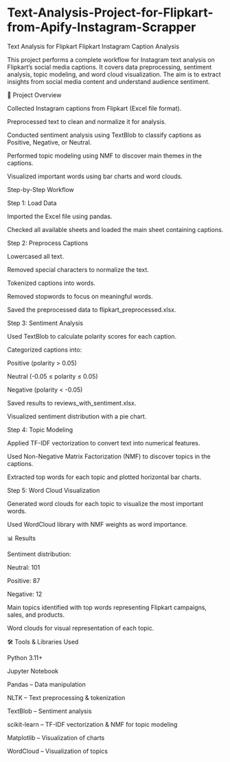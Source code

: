 # Text-Analysis-Project-for-Flipkart-from-Apify-Instagram-Scrapper
Text Analysis for Flipkart
Flipkart Instagram Caption Analysis

This project performs a complete workflow for Instagram text analysis on Flipkart’s social media captions. It covers data preprocessing, sentiment analysis, topic modeling, and word cloud visualization. The aim is to extract insights from social media content and understand audience sentiment.

📝 Project Overview

Collected Instagram captions from Flipkart (Excel file format).

Preprocessed text to clean and normalize it for analysis.

Conducted sentiment analysis using TextBlob to classify captions as Positive, Negative, or Neutral.

Performed topic modeling using NMF to discover main themes in the captions.

Visualized important words using bar charts and word clouds.

Step-by-Step Workflow

Step 1: Load Data

Imported the Excel file using pandas.

Checked all available sheets and loaded the main sheet containing captions.

Step 2: Preprocess Captions

Lowercased all text.

Removed special characters to normalize the text.

Tokenized captions into words.

Removed stopwords to focus on meaningful words.

Saved the preprocessed data to flipkart_preprocessed.xlsx.

Step 3: Sentiment Analysis

Used TextBlob to calculate polarity scores for each caption.

Categorized captions into:

Positive (polarity > 0.05)

Neutral (-0.05 ≤ polarity ≤ 0.05)

Negative (polarity < -0.05)

Saved results to reviews_with_sentiment.xlsx.

Visualized sentiment distribution with a pie chart.

Step 4: Topic Modeling

Applied TF-IDF vectorization to convert text into numerical features.

Used Non-Negative Matrix Factorization (NMF) to discover topics in the captions.

Extracted top words for each topic and plotted horizontal bar charts.

Step 5: Word Cloud Visualization

Generated word clouds for each topic to visualize the most important words.

Used WordCloud library with NMF weights as word importance.

📊 Results

Sentiment distribution:

Neutral: 101

Positive: 87

Negative: 12

Main topics identified with top words representing Flipkart campaigns, sales, and products.

Word clouds for visual representation of each topic.

🛠 Tools & Libraries Used

Python 3.11+

Jupyter Notebook

Pandas – Data manipulation

NLTK – Text preprocessing & tokenization

TextBlob – Sentiment analysis

scikit-learn – TF-IDF vectorization & NMF for topic modeling

Matplotlib – Visualization of charts

WordCloud – Visualization of topics
